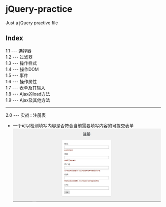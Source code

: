# jQuery-practice
Just a jQuery practive file

## Index
1.1 --- 选择器 <br>
1.2 --- 过滤器 <br>
1.3 --- 操作样式 <br>
1.4 --- 操作DOM <br>
1.5 --- 事件 <br>
1.6 --- 操作属性 <br>
1.7 --- 表单及其输入 <br>
1.8 --- Ajax的load方法 <br>
1.9 --- Ajax及其他方法 <br>

---

2.0 --- 实战 : 注册表 <br>
- 一个可以检测填写内容是否符合当前需要填写内容的可提交表单 <br>
![预览图](https://github.com/ZephV/jQuery-practice/blob/master/2.0/preview.jpg?raw=true)
